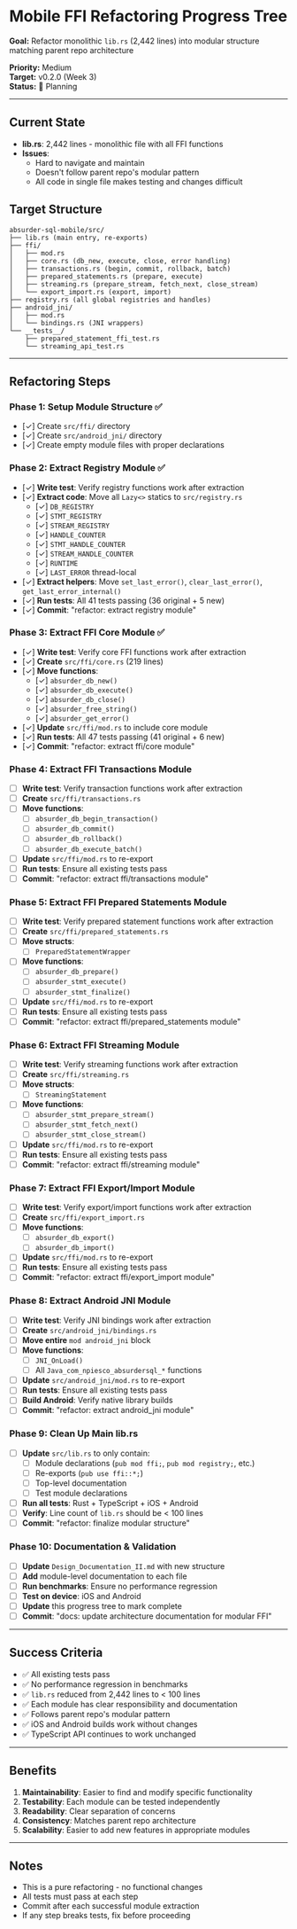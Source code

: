 # Mobile FFI Refactoring Progress Tree

**Goal:** Refactor monolithic `lib.rs` (2,442 lines) into modular structure matching parent repo architecture

**Priority:** Medium  
**Target:** v0.2.0 (Week 3)  
**Status:** 🚧 Planning

---

## Current State

- **lib.rs**: 2,442 lines - monolithic file with all FFI functions
- **Issues**: 
  - Hard to navigate and maintain
  - Doesn't follow parent repo's modular pattern
  - All code in single file makes testing and changes difficult

## Target Structure

```
absurder-sql-mobile/src/
├── lib.rs (main entry, re-exports)
├── ffi/
│   ├── mod.rs
│   ├── core.rs (db_new, execute, close, error handling)
│   ├── transactions.rs (begin, commit, rollback, batch)
│   ├── prepared_statements.rs (prepare, execute)
│   ├── streaming.rs (prepare_stream, fetch_next, close_stream)
│   └── export_import.rs (export, import)
├── registry.rs (all global registries and handles)
├── android_jni/
│   ├── mod.rs
│   └── bindings.rs (JNI wrappers)
└── __tests__/
    ├── prepared_statement_ffi_test.rs
    └── streaming_api_test.rs
```

---

## Refactoring Steps

### Phase 1: Setup Module Structure ✅
- [✓] Create `src/ffi/` directory
- [✓] Create `src/android_jni/` directory
- [✓] Create empty module files with proper declarations

### Phase 2: Extract Registry Module ✅
- [✓] **Write test**: Verify registry functions work after extraction
- [✓] **Extract code**: Move all `Lazy<>` statics to `src/registry.rs`
  - [✓] `DB_REGISTRY`
  - [✓] `STMT_REGISTRY`
  - [✓] `STREAM_REGISTRY`
  - [✓] `HANDLE_COUNTER`
  - [✓] `STMT_HANDLE_COUNTER`
  - [✓] `STREAM_HANDLE_COUNTER`
  - [✓] `RUNTIME`
  - [✓] `LAST_ERROR` thread-local
- [✓] **Extract helpers**: Move `set_last_error()`, `clear_last_error()`, `get_last_error_internal()`
- [✓] **Run tests**: All 41 tests passing (36 original + 5 new)
- [✓] **Commit**: "refactor: extract registry module"

### Phase 3: Extract FFI Core Module ✅
- [✓] **Write test**: Verify core FFI functions work after extraction
- [✓] **Create** `src/ffi/core.rs` (219 lines)
- [✓] **Move functions**:
  - [✓] `absurder_db_new()`
  - [✓] `absurder_db_execute()`
  - [✓] `absurder_db_close()`
  - [✓] `absurder_free_string()`
  - [✓] `absurder_get_error()`
- [✓] **Update** `src/ffi/mod.rs` to include core module
- [✓] **Run tests**: All 47 tests passing (41 original + 6 new)
- [✓] **Commit**: "refactor: extract ffi/core module"

### Phase 4: Extract FFI Transactions Module
- [ ] **Write test**: Verify transaction functions work after extraction
- [ ] **Create** `src/ffi/transactions.rs`
- [ ] **Move functions**:
  - [ ] `absurder_db_begin_transaction()`
  - [ ] `absurder_db_commit()`
  - [ ] `absurder_db_rollback()`
  - [ ] `absurder_db_execute_batch()`
- [ ] **Update** `src/ffi/mod.rs` to re-export
- [ ] **Run tests**: Ensure all existing tests pass
- [ ] **Commit**: "refactor: extract ffi/transactions module"

### Phase 5: Extract FFI Prepared Statements Module
- [ ] **Write test**: Verify prepared statement functions work after extraction
- [ ] **Create** `src/ffi/prepared_statements.rs`
- [ ] **Move structs**:
  - [ ] `PreparedStatementWrapper`
- [ ] **Move functions**:
  - [ ] `absurder_db_prepare()`
  - [ ] `absurder_stmt_execute()`
  - [ ] `absurder_stmt_finalize()`
- [ ] **Update** `src/ffi/mod.rs` to re-export
- [ ] **Run tests**: Ensure all existing tests pass
- [ ] **Commit**: "refactor: extract ffi/prepared_statements module"

### Phase 6: Extract FFI Streaming Module
- [ ] **Write test**: Verify streaming functions work after extraction
- [ ] **Create** `src/ffi/streaming.rs`
- [ ] **Move structs**:
  - [ ] `StreamingStatement`
- [ ] **Move functions**:
  - [ ] `absurder_stmt_prepare_stream()`
  - [ ] `absurder_stmt_fetch_next()`
  - [ ] `absurder_stmt_close_stream()`
- [ ] **Update** `src/ffi/mod.rs` to re-export
- [ ] **Run tests**: Ensure all existing tests pass
- [ ] **Commit**: "refactor: extract ffi/streaming module"

### Phase 7: Extract FFI Export/Import Module
- [ ] **Write test**: Verify export/import functions work after extraction
- [ ] **Create** `src/ffi/export_import.rs`
- [ ] **Move functions**:
  - [ ] `absurder_db_export()`
  - [ ] `absurder_db_import()`
- [ ] **Update** `src/ffi/mod.rs` to re-export
- [ ] **Run tests**: Ensure all existing tests pass
- [ ] **Commit**: "refactor: extract ffi/export_import module"

### Phase 8: Extract Android JNI Module
- [ ] **Write test**: Verify JNI bindings work after extraction
- [ ] **Create** `src/android_jni/bindings.rs`
- [ ] **Move entire** `mod android_jni` block
- [ ] **Move functions**:
  - [ ] `JNI_OnLoad()`
  - [ ] All `Java_com_npiesco_absurdersql_*` functions
- [ ] **Update** `src/android_jni/mod.rs` to re-export
- [ ] **Run tests**: Ensure all existing tests pass
- [ ] **Build Android**: Verify native library builds
- [ ] **Commit**: "refactor: extract android_jni module"

### Phase 9: Clean Up Main lib.rs
- [ ] **Update** `src/lib.rs` to only contain:
  - [ ] Module declarations (`pub mod ffi;`, `pub mod registry;`, etc.)
  - [ ] Re-exports (`pub use ffi::*;`)
  - [ ] Top-level documentation
  - [ ] Test module declarations
- [ ] **Run all tests**: Rust + TypeScript + iOS + Android
- [ ] **Verify**: Line count of `lib.rs` should be < 100 lines
- [ ] **Commit**: "refactor: finalize modular structure"

### Phase 10: Documentation & Validation
- [ ] **Update** `Design_Documentation_II.md` with new structure
- [ ] **Add** module-level documentation to each file
- [ ] **Run benchmarks**: Ensure no performance regression
- [ ] **Test on device**: iOS and Android
- [ ] **Update** this progress tree to mark complete
- [ ] **Commit**: "docs: update architecture documentation for modular FFI"

---

## Success Criteria

- ✅ All existing tests pass
- ✅ No performance regression in benchmarks
- ✅ `lib.rs` reduced from 2,442 lines to < 100 lines
- ✅ Each module has clear responsibility and documentation
- ✅ Follows parent repo's modular pattern
- ✅ iOS and Android builds work without changes
- ✅ TypeScript API continues to work unchanged

---

## Benefits

1. **Maintainability**: Easier to find and modify specific functionality
2. **Testability**: Each module can be tested independently
3. **Readability**: Clear separation of concerns
4. **Consistency**: Matches parent repo architecture
5. **Scalability**: Easier to add new features in appropriate modules

---

## Notes

- This is a pure refactoring - no functional changes
- All tests must pass at each step
- Commit after each successful module extraction
- If any step breaks tests, fix before proceeding
